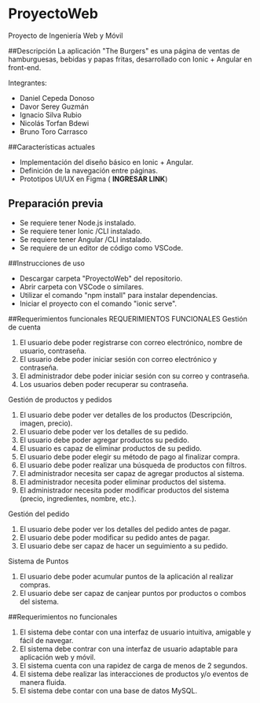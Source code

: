 # ProyectoWeb
Proyecto de Ingeniería Web y Móvil

##Descripción
La aplicación "The Burgers" es una página de ventas de hamburguesas, bebidas y papas fritas, desarrollado con Ionic + Angular en front-end.

Integrantes:
- Daniel Cepeda Donoso
- Davor Serey Guzmán
- Ignacio Silva Rubio
- Nicolás Torfan Bdewi
- Bruno Toro Carrasco
  
##Características actuales
- Implementación del diseño básico en Ionic + Angular.
- Definición de la navegación entre páginas.
- Prototipos UI/UX en Figma ( **INGRESAR LINK**)

## Preparación previa
- Se requiere tener Node.js instalado.
- Se requiere tener Ionic /CLI instalado.
- Se requiere tener Angular /CLI instalado.
- Se requiere de un editor de código como VSCode.

##Instrucciones de uso
- Descargar carpeta "ProyectoWeb" del repositorio.
- Abrir carpeta con VSCode o similares.
- Utilizar el comando "npm install" para instalar dependencias.
- Iniciar el proyecto con el comando "ionic serve".

##Requerimientos funcionales
REQUERIMIENTOS FUNCIONALES
Gestión de cuenta
1. El usuario debe poder registrarse con correo electrónico, nombre de usuario, contraseña.
2. El usuario debe poder iniciar sesión con correo electrónico y contraseña.
3. El administrador debe poder iniciar sesión con su correo y contraseña.
4. Los usuarios deben poder recuperar su contraseña.

Gestión de productos y pedidos
1. El usuario debe poder ver detalles de los productos (Descripción, imagen, precio).
2. El usuario debe poder ver los detalles de su pedido.
3. El usuario debe poder agregar productos su pedido.
4. El usuario es capaz de eliminar productos de su pedido.
5. El usuario debe poder elegir su método de pago al finalizar compra.
6. El usuario debe poder realizar una búsqueda de productos con filtros.
7. El administrador necesita ser capaz de agregar productos al sistema.
8. El administrador necesita poder eliminar productos del sistema.
9. El administrador necesita poder modificar productos del sistema (precio, ingredientes, nombre, etc.).

Gestión del pedido
1. El usuario debe poder ver los detalles del pedido antes de pagar. 
2. El usuario debe poder modificar su pedido antes de pagar.
3. El usuario debe ser capaz de hacer un seguimiento a su pedido.

Sistema de Puntos
1. El usuario debe poder acumular puntos de la aplicación al realizar compras.
2. El usuario debe ser capaz de canjear puntos por productos o combos del sistema.

##Requerimientos no funcionales
1. El sistema debe contar con una interfaz de usuario intuitiva, amigable y fácil de navegar.
2. El sistema debe contrar con una interfaz de usuario adaptable para aplicación web y móvil.
3. El sistema cuenta con una rapidez de carga de menos de 2 segundos.
4. El sistema debe realizar las interacciones de productos y/o eventos de manera fluida.
5. El sistema debe contar con una base de datos MySQL.






